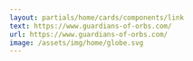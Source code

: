```yaml
---
layout: partials/home/cards/components/link
text: https://www.guardians-of-orbs.com/
url: https://www.guardians-of-orbs.com/
image: /assets/img/home/globe.svg
---
```

